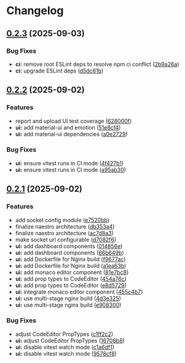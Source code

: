 # Changelog

## [0.2.3](https://github.com/cputer/naestro/compare/v0.2.2...v0.2.3) (2025-09-03)


### Bug Fixes

* **ci:** remove root ESLint deps to resolve npm ci conflict ([2b9a26a](https://github.com/cputer/naestro/commit/2b9a26aedb2755e6a425dad019a42515874cb750))
* **ci:** upgrade ESLint deps ([d5dc61b](https://github.com/cputer/naestro/commit/d5dc61bc071f56c64117329dcd7a4dc8461a5dc2))

## [0.2.2](https://github.com/cputer/naestro/compare/v0.2.1...v0.2.2) (2025-09-02)


### Features

* report and upload UI test coverage ([628000f](https://github.com/cputer/naestro/commit/628000f306c25b46c631a839ab5a97178bf2ef27))
* **ui:** add material-ui and emotion ([51e8cf4](https://github.com/cputer/naestro/commit/51e8cf4d9418f5c6bfcdb6ae30b8018379161ed1))
* **ui:** add material-ui dependencies ([a0e2729](https://github.com/cputer/naestro/commit/a0e27291326c236aa4ce051892cc6f3837bd7dc6))


### Bug Fixes

* **ui:** ensure vitest runs in CI mode ([4f427b1](https://github.com/cputer/naestro/commit/4f427b1862cb08f67a9a6563b9eab00f5b9da3c1))
* **ui:** ensure vitest runs in CI mode ([a95ab30](https://github.com/cputer/naestro/commit/a95ab30a03f757fe855ca1a0298fad01aea04b84))

## [0.2.1](https://github.com/cputer/naestro/compare/v0.2.0...v0.2.1) (2025-09-02)


### Features

* add socket config module ([e7520bb](https://github.com/cputer/naestro/commit/e7520bbf5fd2d198df4b5a979c212eb08b3c068c))
* finalize naestro architecture ([db353a4](https://github.com/cputer/naestro/commit/db353a4bb792cf072d7c1f7396e6396d3a260425))
* finalize naestro architecture ([ac7d8a3](https://github.com/cputer/naestro/commit/ac7d8a3e873b82a51610afb6f5ce87b1999db6cc))
* make socket url configurable ([d7082f6](https://github.com/cputer/naestro/commit/d7082f6284aac2ef8d212da935288006ca75ca9b))
* **ui:** add dashboard components ([014856e](https://github.com/cputer/naestro/commit/014856e1ae46bec49446f96f63fe90698c520e9a))
* **ui:** add dashboard components ([66b649b](https://github.com/cputer/naestro/commit/66b649ba4431ee11014b14bf149af13790048c55))
* **ui:** add Dockerfile for Nginx build ([f9677ac](https://github.com/cputer/naestro/commit/f9677acd216c260a9c6708fc10a4681845277d3e))
* **ui:** add Dockerfile for Nginx build ([a1ea63b](https://github.com/cputer/naestro/commit/a1ea63b6662df8d6b08e3f25256aa47105d88d8d))
* **ui:** add monaco editor component ([81e7bc8](https://github.com/cputer/naestro/commit/81e7bc853c01975c98ce4cbecb91ab6a3422c80d))
* **ui:** add prop types to CodeEditor ([454a76c](https://github.com/cputer/naestro/commit/454a76c207c7434fbe1581aeedb91abc2045e8bb))
* **ui:** add prop types to CodeEditor ([e8d5729](https://github.com/cputer/naestro/commit/e8d5729415789b20daefc07955b7e96b3bc9550a))
* **ui:** integrate monaco editor component ([455c4b7](https://github.com/cputer/naestro/commit/455c4b7dd8127596c3a15ba937ab0a17c84528c6))
* **ui:** use multi-stage nginx build ([4d3e325](https://github.com/cputer/naestro/commit/4d3e325725d80a9f174d3f68480691b4fa9ed553))
* **ui:** use multi-stage nginx build ([e908300](https://github.com/cputer/naestro/commit/e908300ae668387fc886ebc8035553582aa89d4e))


### Bug Fixes

* adjust CodeEditor PropTypes ([c1ff2c2](https://github.com/cputer/naestro/commit/c1ff2c211c1c03dfc22e6ff25dc16c5cc8795ca1))
* **ui:** adjust CodeEditor PropTypes ([16708b8](https://github.com/cputer/naestro/commit/16708b83966907a8e71969b3deec2e912b8d12ab))
* **ui:** disable vitest watch mode ([c1a6df1](https://github.com/cputer/naestro/commit/c1a6df1f4a7be0c1457003871a44a846aa7c2e4f))
* **ui:** disable vitest watch mode ([9578cf8](https://github.com/cputer/naestro/commit/9578cf8f7399ffb044d93414b15b389d7bde768b))
